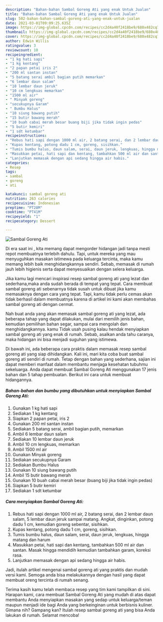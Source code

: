 ```yaml
---
description: "Bahan-bahan Sambal Goreng Ati yang enak Untuk Jualan"
title: "Bahan-bahan Sambal Goreng Ati yang enak Untuk Jualan"
slug: 502-bahan-bahan-sambal-goreng-ati-yang-enak-untuk-jualan
date: 2021-03-01T09:09:25.635Z
image: https://img-global.cpcdn.com/recipes/cc2d4a40f2418be9/680x482cq70/sambal-goreng-ati-foto-resep-utama.jpg
thumbnail: https://img-global.cpcdn.com/recipes/cc2d4a40f2418be9/680x482cq70/sambal-goreng-ati-foto-resep-utama.jpg
cover: https://img-global.cpcdn.com/recipes/cc2d4a40f2418be9/680x482cq70/sambal-goreng-ati-foto-resep-utama.jpg
author: Edwin Willis
ratingvalue: 3
reviewcount: 10
recipeingredient:
- "1 kg hati sapi"
- "1 kg kentang"
- "2 papan petai iris 2"
- "200 ml santan instan"
- "5 batang serai ambil bagian putih memarkan"
- "6 lembar daun salam"
- "10 lembar daun jeruk"
- "10 cm lengkuas memarkan"
- "1500 ml air"
- " Minyak goreng"
- "secukupnya Garam"
- " Bumbu Halus"
- "10 siung bawang putih"
- "15 butir bawang merah"
- "10 buah cabai merah besar buang biji jika tidak ingin pedas"
- "5 butir kemiri"
- "1 sdt ketumbar"
recipeinstructions:
- "Rebus hati sapi dengan 1000 ml air, 2 batang serai, dan 2 lembar daun salam, 5 lembar daun jeruk sampai matang. Angkat, dinginkan, potong dadu 1 cm, kemudian goreng sebentar, sisihkan."
- "Kupas kentang, potong dadu 1 cm, goreng, sisihkan."
- "Tumis bumbu halus, daun salam, serai, daun jeruk, lengkuas, hingga matang dan harum"
- "Masukkan petai, hati sapi dan kentang, tambahkan 500 ml air dan santan. Masak hingga mendidih kemudian tambahkan garam, koreksi rasa."
- "Lanjutkan memasak dengan api sedang hingga air habis."
categories:
- Resep
tags:
- sambal
- goreng
- ati

katakunci: sambal goreng ati 
nutrition: 263 calories
recipecuisine: Indonesian
preptime: "PT28M"
cooktime: "PT41M"
recipeyield: "1"
recipecategory: Dessert

---
```



![Sambal Goreng Ati](https://img-global.cpcdn.com/recipes/cc2d4a40f2418be9/680x482cq70/sambal-goreng-ati-foto-resep-utama.jpg)

Di era  saat ini , kita memang dapat mengorder hidangan jadi tanpa mesti repot membuatnya terlebih dahulu. Tapi, untuk mereka yang mau menyuguhkan masakan istimewa pada keluarga tercinta, maka kamu memang lebih baik menghidangkannya sendiri. Sebab, memasak di rumah jauh lebih higienis serta dapat menyesuaikan dengan selera keluarga.

Jika kamu lagi mencari inspirasi resep sambal goreng ati yang lezat dan sederhana,maka anda sudah berada di tempat yang tepat. Cara membuat sambal goreng ati  sebenarnya tidak susah untuk dibuat jika kamu memasaknya dengan cara yang tepat. Tapi, kamu tidak perlu cemas akan tidak berhasil dalam membuatnya 
karena di artikel ini kami akan membahas sambal goreng ati dengan cermat.  



Nah buat anda yang akan memasak sambal goreng ati yang lezat, ada beberapa tahap yang dapat dilakukan, mulai dari memilih jenis bahan, kemudian pemilihan bahan segar, sampai cara mengolah dan menghidangkannya. kamu Tidak usah pusing kalau hendak menyiapkan sambal goreng ati yang enak di rumah. Sebab, asalkan anda  tahu caranya, maka hidangan ini bisa menjadi suguhan yang istimewa.

Di bawah ini, ada beberapa cara praktis  dalam memasak resep sambal goreng ati yang siap dihidangkan. Kali ini, mari kita coba buat sambal goreng ati sendiri di rumah. Tetap dengan bahan yang sederhana, sajian ini dapat memberi manfaat dalam membantu menjaga kesehatan tubuhmu sekeluarga. Anda dapat membuat Sambal Goreng Ati menggunakan 17 jenis bahan dan 5 tahap pembuatan. Berikut ini cara untuk membuat hidangannya.

<!--inarticleads1-->

##### Bahan-bahan dan bumbu yang dibutuhkan untuk menyiapkan Sambal Goreng Ati:

1. Gunakan 1 kg hati sapi
1. Sediakan 1 kg kentang
1. Siapkan 2 papan petai, iris 2
1. Gunakan 200 ml santan instan
1. Sediakan 5 batang serai, ambil bagian putih, memarkan
1. Ambil 6 lembar daun salam
1. Sediakan 10 lembar daun jeruk
1. Ambil 10 cm lengkuas, memarkan
1. Ambil 1500 ml air
1. Gunakan  Minyak goreng
1. Sediakan secukupnya Garam
1. Sediakan  Bumbu Halus
1. Gunakan 10 siung bawang putih
1. Ambil 15 butir bawang merah
1. Gunakan 10 buah cabai merah besar (buang biji jika tidak ingin pedas)
1. Siapkan 5 butir kemiri
1. Sediakan 1 sdt ketumbar




<!--inarticleads2-->

##### Cara menyiapkan Sambal Goreng Ati:

1. Rebus hati sapi dengan 1000 ml air, 2 batang serai, dan 2 lembar daun salam, 5 lembar daun jeruk sampai matang. Angkat, dinginkan, potong dadu 1 cm, kemudian goreng sebentar, sisihkan.
1. Kupas kentang, potong dadu 1 cm, goreng, sisihkan.
1. Tumis bumbu halus, daun salam, serai, daun jeruk, lengkuas, hingga matang dan harum
1. Masukkan petai, hati sapi dan kentang, tambahkan 500 ml air dan santan. Masak hingga mendidih kemudian tambahkan garam, koreksi rasa.
1. Lanjutkan memasak dengan api sedang hingga air habis.




Jadi, itulah artikel mengenai  sambal goreng ati  yang praktis dan mudah versi kami. Semoga anda bisa melakukannya dengan hasil yang dapat membuat oreng tercinta di rumah senang. 

Terima kasih kamu telah membaca resep yang tim kami tampilkan di sini. Harapan kami, cara membuat  Sambal Goreng Ati yang mudah di atas dapat membantu Anda menyiapkan masakan yang sedap untuk keluarga/teman maupun menjadi ide bagi Anda yang berkeinginan untuk berbisnis kuliner. Gimana nih? Gampang kan? Itulah resep sambal goreng ati yang bisa Anda lakukan di rumah. Selamat mencoba!

